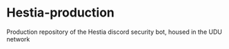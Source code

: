 # Hestia-production
Production repository of the Hestia discord security bot, housed in the UDU network
